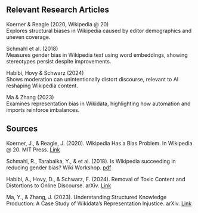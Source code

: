 ## Relevant Research Articles
Koerner & Reagle (2020, Wikipedia @ 20)
<br>Explores structural biases in Wikipedia caused by editor demographics and uneven coverage.

Schmahl et al. (2018)
<br>Measures gender bias in Wikipedia text using word embeddings, showing stereotypes persist despite improvements.

Habibi, Hovy & Schwarz (2024)
<br>Shows moderation can unintentionally distort discourse, relevant to AI reshaping Wikipedia content.

Ma & Zhang (2023)
<br>Examines representation bias in Wikidata, highlighting how automation and imports reinforce imbalances.

## Sources
Koerner, J., & Reagle, J. (2020). Wikipedia Has a Bias Problem. In Wikipedia @ 20. MIT Press. [Link](https://wikipedia20.mitpress.mit.edu/pub/rpamp9jh/release/2)

Schmahl, R., Tarabalka, Y., & et al. (2018). Is Wikipedia succeeding in reducing gender bias? Wiki Workshop. [pdf](https://wikiworkshop.org/2018/papers/wikiworkshop2018_paper_1.pdf)

Habibi, A., Hovy, D., & Schwarz, F. (2024). Removal of Toxic Content and Distortions to Online Discourse. arXiv. [Link](https://arxiv.org/abs/2412.16114)

Ma, Y., & Zhang, J. (2023). Understanding Structured Knowledge Production: A Case Study of Wikidata’s Representation Injustice. arXiv. [Link](https://arxiv.org/abs/2311.02767)
